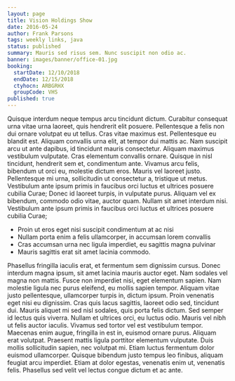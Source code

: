 ```yaml
---
layout: page
title: Vision Holdings Show
date: 2016-05-24
author: Frank Parsons
tags: weekly links, java
status: published
summary: Mauris sed risus sem. Nunc suscipit non odio ac.
banner: images/banner/office-01.jpg
booking:
  startDate: 12/10/2018
  endDate: 12/15/2018
  ctyhocn: ARBGRHX
  groupCode: VHS
published: true
---
```

Quisque interdum neque tempus arcu tincidunt dictum. Curabitur consequat urna vitae urna laoreet, quis hendrerit elit posuere. Pellentesque a felis non dui ornare volutpat eu ut tellus. Cras vitae maximus est. Pellentesque eu blandit est. Aliquam convallis urna elit, at tempor dui mattis ac. Nam suscipit arcu ut ante dapibus, id tincidunt mauris consectetur. Aliquam maximus vestibulum vulputate. Cras elementum convallis ornare.
Quisque in nisl tincidunt, hendrerit sem et, condimentum ante. Vivamus arcu felis, bibendum ut orci eu, molestie dictum eros. Mauris vel laoreet justo. Pellentesque mi urna, sollicitudin ut consectetur a, tristique ut metus. Vestibulum ante ipsum primis in faucibus orci luctus et ultrices posuere cubilia Curae; Donec id laoreet turpis, in vulputate purus. Aliquam vel ex bibendum, commodo odio vitae, auctor quam. Nullam sit amet interdum nisi. Vestibulum ante ipsum primis in faucibus orci luctus et ultrices posuere cubilia Curae;

* Proin ut eros eget nisi suscipit condimentum at ac nisi
* Nullam porta enim a felis ullamcorper, in accumsan lorem convallis
* Cras accumsan urna nec ligula imperdiet, eu sagittis magna pulvinar
* Mauris sagittis erat sit amet lacinia commodo.

Phasellus fringilla iaculis erat, et fermentum sem dignissim cursus. Donec interdum magna ipsum, sit amet lacinia mauris auctor eget. Nam sodales vel magna non mattis. Fusce non imperdiet nisi, eget elementum sapien. Nam molestie ligula nec purus eleifend, eu mollis sapien tempor. Aliquam vitae justo pellentesque, ullamcorper turpis in, dictum ipsum. Proin venenatis eget nisi eu dignissim.
Cras quis lacus sagittis, laoreet odio sed, tincidunt dui. Mauris aliquet mi sed nisl sodales, quis porta felis dictum. Sed semper id lectus quis viverra. Nullam et ultrices orci, eu luctus odio. Mauris vel nibh ut felis auctor iaculis. Vivamus sed tortor vel est vestibulum tempor. Maecenas enim augue, fringilla in est in, euismod ornare purus. Aliquam erat volutpat. Praesent mattis ligula porttitor elementum vulputate. Duis mollis sollicitudin sapien, nec volutpat mi. Etiam luctus fermentum dolor euismod ullamcorper. Quisque bibendum justo tempus leo finibus, aliquam feugiat arcu imperdiet. Etiam at dolor egestas, venenatis enim ut, venenatis felis. Phasellus sed velit vel lectus congue dictum et ac ante.
